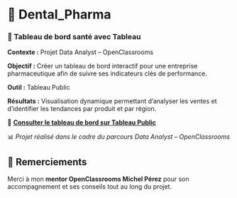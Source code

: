 # 🦷 Dental_Pharma  

### 🏥 Tableau de bord santé avec Tableau  

**Contexte :** Projet Data Analyst – OpenClassrooms  

**Objectif :** Créer un tableau de bord interactif pour une entreprise pharmaceutique afin de suivre ses indicateurs clés de performance.  

**Outil :** Tableau Public

**Résultats :** Visualisation dynamique permettant d’analyser les ventes et d’identifier les tendances par produit et par région.  

🔗 **[Consulter le tableau de bord sur Tableau Public](https://public.tableau.com/views/DentalPharmaDashboardfinal2/Tableaudebord?:showVizHome=no&:embed=true
)**  

📊 *Projet réalisé dans le cadre du parcours Data Analyst – OpenClassrooms*  

## 🙏 Remerciements
Merci à mon **mentor OpenClassrooms Michel Pérez** pour son accompagnement et ses conseils tout au long du projet.
